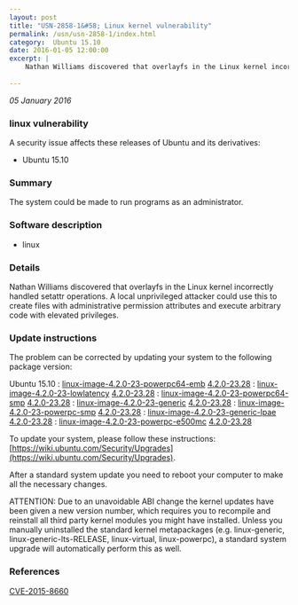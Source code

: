 ```yaml
---
layout: post
title: "USN-2858-1&#58; Linux kernel vulnerability"
permalink: /usn/usn-2858-1/index.html
category:  Ubuntu 15.10
date: 2016-01-05 12:00:00
excerpt: |
    Nathan Williams discovered that overlayfs in the Linux kernel incorrectly handled setattr operations. A local unprivileged attacker could use this to create files with administrative permission attributes and execute arbitrary code with elevated privileges. 
    
--- 
```

 
 

*05 January 2016*

### linux vulnerability

A security issue affects these releases of Ubuntu and its derivatives:

* Ubuntu 15.10

### Summary

The system could be made to run programs as an administrator. 

### Software description

* linux 

### Details

Nathan Williams discovered that overlayfs in the Linux kernel incorrectly handled setattr operations. A local unprivileged attacker could use this to create files with administrative permission attributes and execute arbitrary code with elevated privileges. 

### Update instructions

The problem can be corrected by updating your system to the following package version:

Ubuntu 15.10
 : [linux-image-4.2.0-23-powerpc64-emb](https://launchpad.net/ubuntu/+source/linux) <span> [4.2.0-23.28](https://launchpad.net/ubuntu/+source/linux/4.2.0-23.28) </span> 
 : [linux-image-4.2.0-23-lowlatency](https://launchpad.net/ubuntu/+source/linux) <span> [4.2.0-23.28](https://launchpad.net/ubuntu/+source/linux/4.2.0-23.28) </span> 
 : [linux-image-4.2.0-23-powerpc64-smp](https://launchpad.net/ubuntu/+source/linux) <span> [4.2.0-23.28](https://launchpad.net/ubuntu/+source/linux/4.2.0-23.28) </span> 
 : [linux-image-4.2.0-23-generic](https://launchpad.net/ubuntu/+source/linux) <span> [4.2.0-23.28](https://launchpad.net/ubuntu/+source/linux/4.2.0-23.28) </span> 
 : [linux-image-4.2.0-23-powerpc-smp](https://launchpad.net/ubuntu/+source/linux) <span> [4.2.0-23.28](https://launchpad.net/ubuntu/+source/linux/4.2.0-23.28) </span> 
 : [linux-image-4.2.0-23-generic-lpae](https://launchpad.net/ubuntu/+source/linux) <span> [4.2.0-23.28](https://launchpad.net/ubuntu/+source/linux/4.2.0-23.28) </span> 
 : [linux-image-4.2.0-23-powerpc-e500mc](https://launchpad.net/ubuntu/+source/linux) <span> [4.2.0-23.28](https://launchpad.net/ubuntu/+source/linux/4.2.0-23.28) </span> 

To update your system, please follow these instructions: [https://wiki.ubuntu.com/Security/Upgrades](https://wiki.ubuntu.com/Security/Upgrades).

After a standard system update you need to reboot your computer to make all the necessary changes.

ATTENTION: Due to an unavoidable ABI change the kernel updates have been given a new version number, which requires you to recompile and reinstall all third party kernel modules you might have installed. Unless you manually uninstalled the standard kernel metapackages (e.g. linux-generic, linux-generic-lts-RELEASE, linux-virtual, linux-powerpc), a standard system upgrade will automatically perform this as well. 

### References

 
 [CVE-2015-8660](http://people.ubuntu.com/~ubuntu-security/cve/CVE-2015-8660)
 

